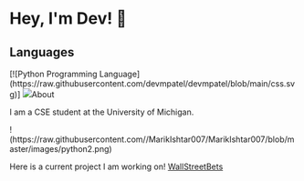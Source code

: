 
<body>
    <h1>Hey, I'm Dev! 👋</h1>
    <h2>Languages</h2>
         [![Python Programming Language](https://raw.githubusercontent.com/devmpatel/devmpatel/blob/main/css.svg)]
         <img src="https://raw.githubusercontent.com/devmpatel/devmpatel/blob/main/css.svg"
    <h2>About</h2>
    <p>I am a CSE student at the University of Michigan.</p>
    !(https://raw.githubusercontent.com//MarikIshtar007/MarikIshtar007/blob/master/images/python2.png)
    <p>Here is a current project I am working on! <a href="https://github.com/anay-m/WallStreetBets-Website.git" target="_blank">WallStreetBets</a></p>
</body>


<!--
**devmpatel/devmpatel** is a ✨ _special_ ✨ repository because its `README.md` (this file) appears on your GitHub profile.

Here are some ideas to get you started:

- 🔭 I’m currently working on ...
- 🌱 I’m currently learning ...
- 👯 I’m looking to collaborate on ...
- 🤔 I’m looking for help with ...
- 💬 Ask me about ...
- 📫 How to reach me: ...
- 😄 Pronouns: ...
- ⚡ Fun fact: ...
-->
